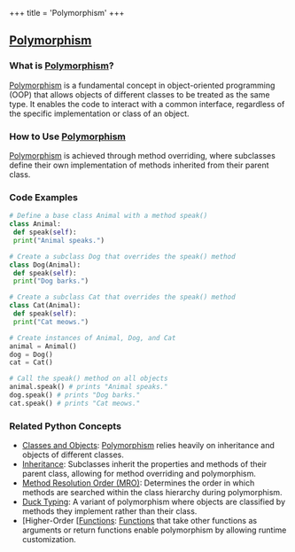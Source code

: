 +++
 title = 'Polymorphism'
+++
## [Polymorphism](./../polymorphism/)

### What is [Polymorphism](./../polymorphism/)?
 [Polymorphism](./../polymorphism/) is a fundamental concept in object-oriented programming (OOP) that allows objects of different classes to be treated as the same type. It enables the code to interact with a common interface, regardless of the specific implementation or class of an object.

### How to Use [Polymorphism](./../polymorphism/)
 [Polymorphism](./../polymorphism/) is achieved through method overriding, where subclasses define their own implementation of methods inherited from their parent class.

### Code Examples
```python
# Define a base class Animal with a method speak()
class Animal:
 def speak(self):
 print("Animal speaks.")

# Create a subclass Dog that overrides the speak() method
class Dog(Animal):
 def speak(self):
 print("Dog barks.")

# Create a subclass Cat that overrides the speak() method
class Cat(Animal):
 def speak(self):
 print("Cat meows.")

# Create instances of Animal, Dog, and Cat
animal = Animal()
dog = Dog()
cat = Cat()

# Call the speak() method on all objects
animal.speak() # prints "Animal speaks."
dog.speak() # prints "Dog barks."
cat.speak() # prints "Cat meows."
```

### Related Python Concepts
- [Classes and Objects](./../classes-and-objects/): [Polymorphism](./../polymorphism/) relies heavily on inheritance and objects of different classes.
- [Inheritance](./../inheritance/): Subclasses inherit the properties and methods of their parent class, allowing for method overriding and polymorphism.
- [Method Resolution Order (MRO)](./../method-resolution-order-(mro)/): Determines the order in which methods are searched within the class hierarchy during polymorphism.
- [Duck Typing](./../duck-typing/): A variant of polymorphism where objects are classified by methods they implement rather than their class.
- [Higher-Order [[Functions](./../higher-order-[[functions/): [Functions](./../functions/) that take other functions as arguments or return functions enable polymorphism by allowing runtime customization.
